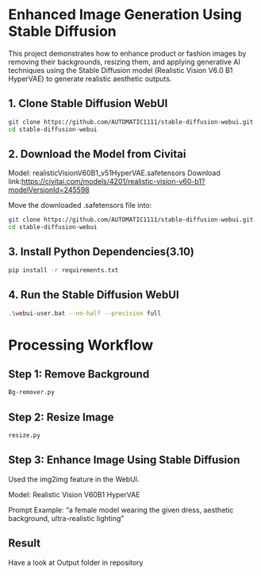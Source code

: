 
# Enhanced Image Generation Using Stable Diffusion

This project demonstrates how to enhance product or fashion images by removing their backgrounds, resizing them, and applying generative AI techniques using the Stable Diffusion model (Realistic Vision V6.0 B1 HyperVAE) to generate realistic aesthetic outputs.



## 1. Clone Stable Diffusion WebUI

```bash
git clone https://github.com/AUTOMATIC1111/stable-diffusion-webui.git
cd stable-diffusion-webui

```
## 2. Download the Model from Civitai
Model: realisticVisionV60B1_v51HyperVAE.safetensors
Download link:https://civitai.com/models/4201/realistic-vision-v60-b1?modelVersionId=245598

Move the downloaded .safetensors file into:



```bash
git clone https://github.com/AUTOMATIC1111/stable-diffusion-webui.git
cd stable-diffusion-webui

```
## 3. Install Python Dependencies(3.10)
```bash
pip install -r requirements.txt

```
## 4. Run the Stable Diffusion WebUI
```bash
.\webui-user.bat --no-half --precision full

```





    
# Processing Workflow
## Step 1: Remove Background
```bash
Bg-remover.py
```
## Step 2: Resize Image
```bash
resize.py
```
## Step 3: Enhance Image Using Stable Diffusion
Used the img2img feature in the WebUI.

Model: Realistic Vision V60B1 HyperVAE

Prompt Example: “a female model wearing the given dress, aesthetic background, ultra-realistic lighting”

## Result
 Have a look at Output folder in repository